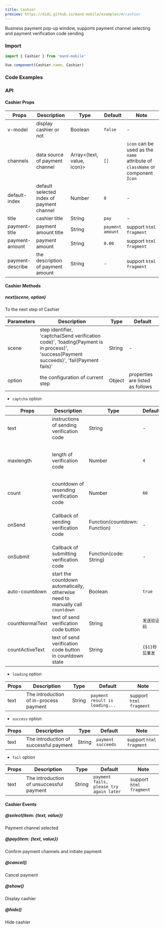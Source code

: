 ```yaml
---
title: Cashier
preview: https://didi.github.io/mand-mobile/examples/#/cashier
---
```


Business payment pop-up window, supports payment channel selecting and payment verification code sending

### Import

```javascript
import { Cashier } from 'mand-mobile'

Vue.component(Cashier.name, Cashier)
```

### Code Examples
<!-- DEMO -->

### API

#### Cashier Props
|Props | Description | Type | Default | Note|
|----|-----|------|------|------|
|v-model| display cashier or not|Boolean|`false`|-|
|channels|data source of payment channel |Array<{text, value, icon}>|`[]`|`icon` can be used as the `name` attribute of `className` or component `Icon`|
|default-index|default selected index of payment channel |Number|`0`|-|
|title|cashier title|String|`pay	`|-|
|payment-title|payment amount title|String|`payment amount`|support `html fragment`|
|payment-amount|payment amount|String|`0.00`|support `html fragment`|
|payment-describe|the description of payment amount |String|-|support `html fragment`|

#### Cashier Methods

##### next(scene, option)
To the next step of Cashier

|Parameters | Description | Type | Default|
|----|-----|------|------|
| scene | step identifier, 'captcha(Send verification code)', 'loading(Payment is in process)', 'success(Payment succeeds)', 'fail(Payment fails)' | String |-|
| option | the configuration of current step | Object |properties are listed as follows|

* `captcha` option

|Props | Description | Type | Default | Note|
|----|-----|------|------|------|
|text|instructions of sending verification code | String |-|support `html fragment`|
|maxlength|length of verification code | Number  |`4`|`-1` means no restriction of the input length|
|count|countdown of resending verification code | Number  |`60`|`0` means no resending display |
|onSend|Callback of sending verification code| Function(countdown: Function) |-|`countdown` is the function of starting counting down|
|onSubmit|Callback of submitting verification code | Function(code: String) |-|`code` is the verification code|
|auto-countdown|start the countdown automatically, otherwise need to manually call `countdown`|Boolean|`true`|-|
|countNormalText|text of send verification code button |String| `发送验证码` |-|
|countActiveText|text of send verification code button in countdown state|String| `{$1}秒后重发`|-|

* `loading` option

|Props | Description | Type | Default | Note|
|----|-----|------|------|------|
|text|The introduction of in-process payment | String |`payment result is loading...`|support `html fragment`|

* `success` option

|Props | Description | Type | Default | Note|
|----|-----|------|------|------|
|text|The introduction of successful payment | String |`payment succeeds`|support `html fragment`|

* `fail` option

|Props | Description | Type | Default | Note|
|----|-----|------|------|------|
|text|The introduction of unsuccessful payment | String |`payment fails, please try again later`|support `html fragment`|

#### Cashier Events

##### @select(item: {text, value})
Payment channel selected

##### @pay(item: {text, value})
Confirm payment channels and initiate payment

##### @cancel()
Cancel payment

##### @show()
Display cashier

##### @hide()
Hide cashier
